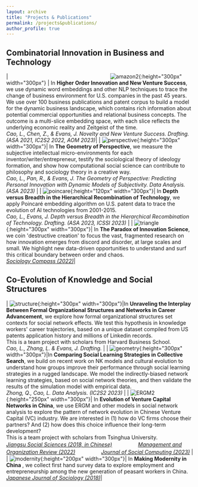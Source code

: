 ```yaml
---
layout: archive
title: "Projects & Publications"
permalink: /projects&publications/
author_profile: true
---
```


Combinatorial Innovation in Business and Technology
------

|  <img width=270/>![amazon2](amazon2.png){:height="300px" width="300px"} | In <strong>Higher Order Innovation and New Venture Success</strong>, we use dynamic word embeddings and other NLP techniques to trace the change of business environment for U.S. companies in the past 45 years. We use over 100 business publications and patent corpus to build a model for the dynamic business landscape, which contains rich information about potential commercial opportunities and relational business concepts. The outcome is a multi-slice embedding space, with each slice reflects the underlying economic reality and Zeitgeist of the time.<br>*Cao, L., Chen, Z., & Evans, J. Novelty and New Venture Success. Drafting. (ASA 2021, IC2S2 2022, AOM 2023)*| 
| ![perspective](perspective.png){:height="300px" width="300px"}| In <strong>The Geometry of Perspective</strong>, we measure the subjective intellectual micro-environments for each inventor/writer/entrepreneur, testify the sociological theory of ideology formation, and show how computational social science can contribute to philosophy and sociology theory in a creative way. <br>*Cao, L., Pan, R., & Evans, J. The Geometry of Perspective: Predicting Personal Innovation with Dynamic Models of Subjectivity. Data Analysis. (ASA 2023)* | 
| ![poincare](poincare.png){:height="120px" width="300px"}| In <strong>Depth versus Breadth in the Hierarchical Recombination of Technology</strong>, we apply Poincaré embedding algorithm on U.S. patent data to trace the evolution of AI technologies from 2001-2015. <br>*Cao, L., Evans, J. Depth versus Breadth in the Hierarchical Recombination of Technology. Drafting. (ASA 2023, ICSSI 2023)* | 
| ![triangle](triangle.jpg){:height="300px" width="300px"}| In <strong>The Paradox of Innovation Science</strong>, we coin 'destructive creation' to focus the vast, fragmented research on how innovation emerges from discord and disorder, at large scales and small. We highlight new data-driven opportunities to understand and surf this critical boundary between order and chaos. <br>*[Sociology Compass (2022)](https://compass.onlinelibrary.wiley.com/doi/full/10.1111/soc4.13043)*| 


Co-Evolution of Knowledge and Social Structures
------
| ![structure](structure.png){:height="300px" width="300px"}|In <strong>Unraveling the Interplay Between Formal Organizational Structures and Networks in Career Advancement</strong>, we explore how formal organizational structures set contexts for social network effects. We test this hypothesis in knowledge workers' career trajectories, based on a unique dataset compiled from US patents application history and millions of Linkedin records. <br> This is a team project with scholars from Harvard Business School. <br> *Cao, L., Zhang, L. & Evans, J. Drafting.* | 
| ![geometry](NKQ_conceptual.png){:height="300px" width="300px"}|In <strong>Comparing Social Learning Strategies in Collective Search</strong>, we build on recent work on NK models and cultural evolution to understand how groups improve their performance through social learning strategies in a rugged landscape. We model the indirectly-biased network learning strategies, based on social network theories, and then validate the results of the simulation model with empirical data. <br> *Zhong, Q., Cao, L. Data Analysis. (IC2S2 2023)* | 
| ![ERGM2](ERGM2.png){:height="250px" width="300px"}| In <strong> Evolution of Venture Capital Networks in China</strong>, we use ERGM and other models in social network analysis to explore the pattern of network evolution in Chinese Venture Capital (VC) industry. We are interested in (1) how do VC firms choose their partners? And (2) how does this choice influence their long-term development? <br> This is a team project with scholars from Tsinghua University. <br> *[Jiangsu Social Sciences (2018, in Chinese)](http://socialbigdata.cn/css/team/doc/luo/%E5%B5%8C%E5%85%A5%E6%80%A7%E5%A6%82%E4%BD%95%E5%BD%B1%E5%93%8DVC%E9%97%B4%E7%9A%84%E8%81%94%E5%90%88%E6%8A%95%E8%B5%84_%E7%BD%97%E5%AE%B6%E5%BE%B7.pdf)* 　&nbsp; 　&nbsp; 　&nbsp; *[Management and Organization Review (2022)](https://www.cambridge.org/core/journals/management-and-organization-review/article/how-venture-capital-firms-choose-syndication-partners-the-moderating-effects-of-institutional-uncertainty-and-investment-preference/890DDCFD04F3EF14BB350ED1602193CF)* 　&nbsp; 　&nbsp; 　&nbsp; *[Journal of Social Computing (2023)](https://ieeexplore.ieee.org/abstract/document/10241349)* |
| ![modernity](modernity.png){:height="200px" width="300px"}| In <strong> Making Modernity in China </strong>, we collect first hand survey data to explore employment and entrepreneurship among the new generation of peasant workers in China. <br> *[Japanese Journal of Sociology (2018)](https://onlinelibrary.wiley.com/doi/full/10.1111/ijjs.12077)*| 